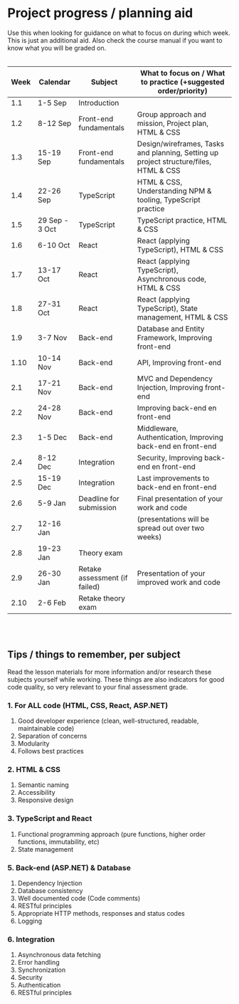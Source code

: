 # Project progress / planning aid

Use this when looking for guidance on what to focus on during which week. This is just an additional aid. Also check the course manual if you want to know what you will be graded on.
<br>
<br>

| Week | Calendar | Subject | What to focus on / What to practice (+suggested order/priority) |
| --- | --- | --- | --- |
| 1.1 | 1-5 Sep | Introduction |  |
| 1.2 | 8-12 Sep | Front-end fundamentals | Group approach and mission, Project plan, HTML & CSS |
| 1.3 | 15-19 Sep | Front-end fundamentals | Design/wireframes, Tasks and planning, Setting up project structure/files, HTML & CSS |
| 1.4 | 22-26 Sep | TypeScript | HTML & CSS, Understanding NPM & tooling, TypeScript practice |
| 1.5 | 29 Sep - 3 Oct | TypeScript | TypeScript practice, HTML & CSS |
| 1.6 | 6-10 Oct | React | React (applying TypeScript), HTML & CSS |
| 1.7 | 13-17 Oct | React | React (applying TypeScript), Asynchronous code, HTML & CSS |
| 1.8 | 27-31 Oct | React | React (applying TypeScript), State management, HTML & CSS |
| 1.9 | 3-7 Nov | Back-end | Database and Entity Framework, Improving front-end |
| 1.10 | 10-14 Nov | Back-end | API, Improving front-end |
| 2.1 | 17-21 Nov | Back-end | MVC and Dependency Injection, Improving front-end |
| 2.2 | 24-28 Nov | Back-end | Improving back-end en front-end |
| 2.3 | 1-5 Dec | Back-end | Middleware, Authentication, Improving back-end en front-end |
| 2.4 | 8-12 Dec | Integration | Security, Improving back-end en front-end |
| 2.5 | 15-19 Dec | Integration | Last improvements to back-end en front-end |
| 2.6 | 5-9 Jan | Deadline for submission | Final presentation of your work and code |
| 2.7 | 12-16 Jan |  | (presentations will be spread out over two weeks) |
| 2.8 | 19-23 Jan | Theory exam |  |
| 2.9 | 26-30 Jan | Retake assessment (if failed) | Presentation of your improved work and code |
| 2.10 | 2-6 Feb | Retake theory exam |  |

<br>
<br>

## Tips / things to remember, per subject

Read the lesson materials for more information and/or research these subjects yourself while working. These things are also indicators for good code quality, so very relevant to your final assessment grade.

### 1. For ALL code (HTML, CSS, React, ASP.NET)
1. Good developer experience (clean, well-structured, readable, maintainable code)
2. Separation of concerns
3. Modularity
4. Follows best practices

### 2. HTML & CSS
1. Semantic naming
2. Accessibility
3. Responsive design

### 3. TypeScript and React
1. Functional programming approach (pure functions, higher order functions, immutability, etc)
2. State management

### 5. Back-end (ASP.NET) & Database
1. Dependency Injection
2. Database consistency
3. Well documented code (Code comments)
4. RESTful principles
5. Appropriate HTTP methods, responses and status codes
6. Logging

### 6. Integration
1. Asynchronous data fetching
2. Error handling
3. Synchronization
4. Security
5. Authentication
6. RESTful principles